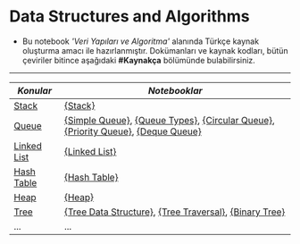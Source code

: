 # Data Structures and Algorithms
- Bu notebook <i>'Veri Yapıları ve Algoritma'</i> alanında Türkçe kaynak oluşturma amacı ile hazırlanmıştır. Dokümanları ve kaynak kodları, bütün çeviriler bitince aşağıdaki <b>#Kaynakça</b> bölümünde bulabilirsiniz.
<hr>


| *Konular*                   | *Notebooklar*                                                                    |
| ----------------------------|----------------------------------------------------------------------------------| 
|      [Stack](https://github.com/erogluegemen/Data-Structures-and-Algorithms/tree/main/Stack)                   |        [{Stack}](https://github.com/erogluegemen/Data-Structure-and-Algorithm/blob/main/Stack/stack_1.ipynb)                     |
|[Queue](https://github.com/erogluegemen/Data-Structures-and-Algorithms/tree/main/Queue)                         |        [{Simple Queue}](https://github.com/erogluegemen/Data-Structure-and-Algorithm/blob/main/Queue/%5B1%5Dsimple_queue.ipynb), [{Queue Types}](https://github.com/erogluegemen/Data-Structure-and-Algorithm/blob/main/Queue/%5B2%5Dtypes_of_queue.ipynb), [{Circular Queue}](https://github.com/erogluegemen/Data-Structure-and-Algorithm/blob/main/Queue/%5B3%5Dcircular_queue.ipynb), [{Priority Queue}](https://github.com/erogluegemen/Data-Structure-and-Algorithm/blob/main/Queue/%5B4%5Dpriority_queue.ipynb), [{Deque Queue}](https://github.com/erogluegemen/Data-Structures-and-Algorithms/blob/main/Queue/%5B5%5Ddeque_queue.ipynb)        |
|[Linked List](https://github.com/erogluegemen/Data-Structures-and-Algorithms/tree/main/Linked%20List)           |        [{Linked List}](https://github.com/erogluegemen/Data-Structures-and-Algorithms/blob/main/Linked%20List/linked_list.ipynb)       |
|[Hash Table](https://github.com/erogluegemen/Data-Structures-and-Algorithms/tree/main/Hash%20Table)             |        [{Hash Table}](https://github.com/erogluegemen/Data-Structures-and-Algorithms/blob/main/Hash%20Table/hash_table.ipynb)         |
|[Heap](https://github.com/erogluegemen/Data-Structures-and-Algorithms/tree/main/Heap)                           |        [{Heap}](https://github.com/erogluegemen/Data-Structures-and-Algorithms/blob/main/Heap/Heap.ipynb)                       |
|[Tree](https://github.com/erogluegemen/Data-Structures-and-Algorithms/tree/main/Tree)                           |           [{Tree Data Structure}](https://github.com/erogluegemen/Data-Structures-and-Algorithms/blob/main/Tree/%5B1%5Dtree_data_structure.ipynb), [{Tree Traversal}](https://github.com/erogluegemen/Data-Structures-and-Algorithms/blob/main/Tree/%5B2%5Dtree_traversal.ipynb), [{Binary Tree}](https://github.com/erogluegemen/Data-Structures-and-Algorithms/blob/main/Tree/%5B3%5Dbinary_tree.ipynb)                                                           |
| ...                         | ...                                                                              |
